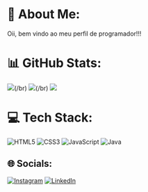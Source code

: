 # 💫 About Me:
Oii, bem vindo ao meu perfil de programador!!!


# 📊 GitHub Stats:
![](https://github-readme-stats.vercel.app/api?username=MatheusLS3&theme=nightowl&hide_border=false&include_all_commits=false&count_private=false)(/br)
![](https://github-readme-streak-stats.herokuapp.com/?user=MatheusLS3&theme=nightowl&hide_border=false)(/br)
![](https://github-readme-stats.vercel.app/api/top-langs/?username=MatheusLS3&theme=nightowl&hide_border=false&include_all_commits=false&count_private=false&layout=compact)
# 💻 Tech Stack:
![HTML5](https://img.shields.io/badge/html5-%23E34F26.svg?style=for-the-badge&logo=html5&logoColor=white) ![CSS3](https://img.shields.io/badge/css3-%231572B6.svg?style=for-the-badge&logo=css3&logoColor=white) ![JavaScript](https://img.shields.io/badge/javascript-%23323330.svg?style=for-the-badge&logo=javascript&logoColor=%23F7DF1E) ![Java](https://img.shields.io/badge/java-%23ED8B00.svg?style=for-the-badge&logo=openjdk&logoColor=white)

## 🌐 Socials:
[![Instagram](https://img.shields.io/badge/Instagram-%23E4405F.svg?logo=Instagram&logoColor=white)](https://instagram.com/https://www.instagram.com/matheuslucenatt/) [![LinkedIn](https://img.shields.io/badge/LinkedIn-%230077B5.svg?logo=linkedin&logoColor=white)](https://linkedin.com/in/https://www.linkedin.com/in/matheus-lucena-949662171/) 
<!-- Proudly created with GPRM ( https://gprm.itsvg.in ) -->
